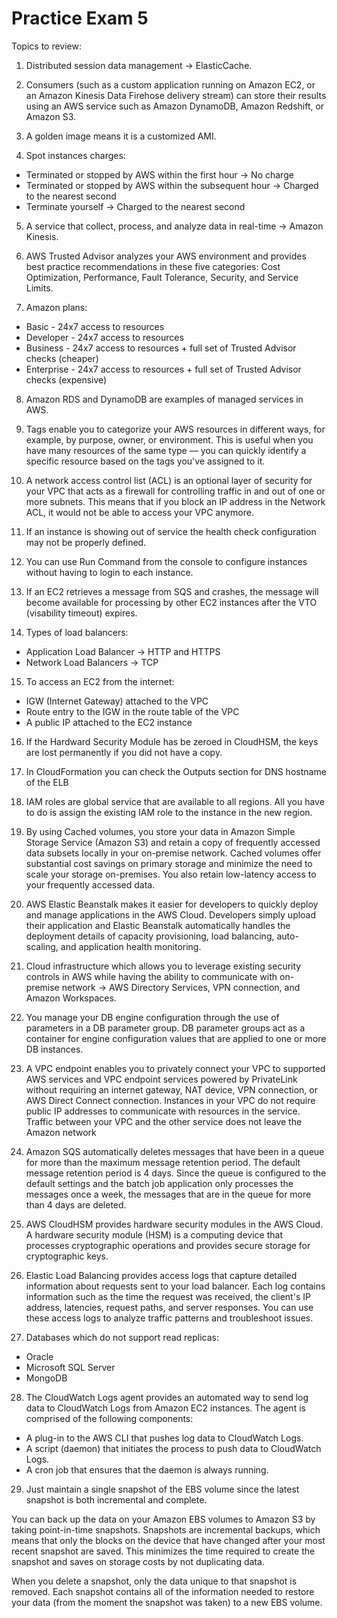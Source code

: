 # Practice Exam 5

Topics to review:

1. Distributed session data management -> ElasticCache.

2. Consumers (such as a custom application running on Amazon EC2, or an Amazon Kinesis Data Firehose delivery stream) can store their results using an AWS service such as Amazon DynamoDB, Amazon Redshift, or Amazon S3.

3. A golden image means it is a customized AMI.

4. Spot instances charges:
  * Terminated or stopped by AWS within the first hour -> No charge
  * Terminated or stopped by AWS within the subsequent hour -> Charged to the nearest second
  * Terminate yourself -> Charged to the nearest second

5. A service that collect, process, and analyze data in real-time -> Amazon Kinesis.

6. AWS Trusted Advisor analyzes your AWS environment and provides best practice recommendations in these five categories: Cost Optimization, Performance, Fault Tolerance, Security, and Service Limits.

7. Amazon plans:
  * Basic - 24x7 access to resources
  * Developer - 24x7 access to resources
  * Business - 24x7 access to resources + full set of Trusted Advisor checks (cheaper)
  * Enterprise - 24x7 access to resources + full set of Trusted Advisor checks (expensive)

8. Amazon RDS and DynamoDB are examples of managed services in AWS.

9. Tags enable you to categorize your AWS resources in different ways, for example, by purpose, owner, or environment. This is useful when you have many resources of the same type — you can quickly identify a specific resource based on the tags you've assigned to it.

10. A network access control list (ACL) is an optional layer of security for your VPC that acts as a firewall for controlling traffic in and out of one or more subnets. This means that if you block an IP address in the Network ACL, it would not be able to access your VPC anymore.

11. If an instance is showing out of service the health check configuration may not be properly defined.

12. You can use Run Command from the console to configure instances without having to login to each instance.

13. If an EC2 retrieves a message from SQS and crashes, the message will become available for processing by other EC2 instances after the VTO (visability timeout) expires.

14. Types of load balancers:
  * Application Load Balancer -> HTTP and HTTPS
  * Network Load Balancers -> TCP

15. To access an EC2 from the internet:
  * IGW (Internet Gateway) attached to the VPC
  * Route entry to the IGW in the route table of the VPC
  * A public IP attached to the EC2 instance

16. If the Hardward Security Module has be zeroed in CloudHSM, the keys are lost permanently if you did not have a copy.

17. In CloudFormation you can check the Outputs section for DNS hostname of the ELB

18. IAM roles are global service that are available to all regions. All you have to do is assign the existing IAM role to the instance in the new region.

19. By using Cached volumes, you store your data in Amazon Simple Storage Service (Amazon S3) and retain a copy of frequently accessed data subsets locally in your on-premise network. Cached volumes offer substantial cost savings on primary storage and minimize the need to scale your storage on-premises. You also retain low-latency access to your frequently accessed data.

20. AWS Elastic Beanstalk makes it easier for developers to quickly deploy and manage applications in the AWS Cloud. Developers simply upload their application and Elastic Beanstalk automatically handles the deployment details of capacity provisioning, load balancing, auto-scaling, and application health monitoring.

21. Cloud infrastructure which allows you to leverage existing security controls in AWS while having the ability to communicate with on-premise network -> AWS Directory Services, VPN connection, and Amazon Workspaces.

22. You manage your DB engine configuration through the use of parameters in a DB parameter group. DB parameter groups act as a container for engine configuration values that are applied to one or more DB instances.

23. A VPC endpoint enables you to privately connect your VPC to supported AWS services and VPC endpoint services powered by PrivateLink without requiring an internet gateway, NAT device, VPN connection, or AWS Direct Connect connection. Instances in your VPC do not require public IP addresses to communicate with resources in the service. Traffic between your VPC and the other service does not leave the Amazon network

24. Amazon SQS automatically deletes messages that have been in a queue for more than the maximum message retention period. The default message retention period is 4 days. Since the queue is configured to the default settings and the batch job application only processes the messages once a week, the messages that are in the queue for more than 4 days are deleted.

25. AWS CloudHSM provides hardware security modules in the AWS Cloud. A hardware security module (HSM) is a computing device that processes cryptographic operations and provides secure storage for cryptographic keys.

26. Elastic Load Balancing provides access logs that capture detailed information about requests sent to your load balancer. Each log contains information such as the time the request was received, the client's IP address, latencies, request paths, and server responses. You can use these access logs to analyze traffic patterns and troubleshoot issues.

27. Databases which do not support read replicas:
  * Oracle
  * Microsoft SQL Server
  * MongoDB

28. The CloudWatch Logs agent provides an automated way to send log data to CloudWatch Logs from Amazon EC2 instances. The agent is comprised of the following components:
  * A plug-in to the AWS CLI that pushes log data to CloudWatch Logs.
  * A script (daemon) that initiates the process to push data to CloudWatch Logs.
  * A cron job that ensures that the daemon is always running.

29. Just maintain a single snapshot of the EBS volume since the latest snapshot is both incremental and complete.

You can back up the data on your Amazon EBS volumes to Amazon S3 by taking point-in-time snapshots. Snapshots are incremental backups, which means that only the blocks on the device that have changed after your most recent snapshot are saved. This minimizes the time required to create the snapshot and saves on storage costs by not duplicating data.

When you delete a snapshot, only the data unique to that snapshot is removed. Each snapshot contains all of the information needed to restore your data (from the moment the snapshot was taken) to a new EBS volume.
